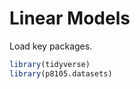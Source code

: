 Linear Models
================

Load key packages.

``` r
library(tidyverse)
library(p8105.datasets)
```

